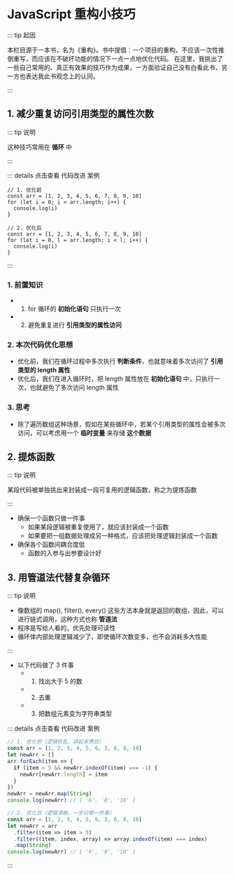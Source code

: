 # JavaScript 重构小技巧

::: tip 起因

本栏目源于一本书，名为《重构》。书中提倡：一个项目的重构，不应该一次性推倒重写，而应该在不破坏功能的情况下一点一点地优化代码。
在这里，我挑出了一些自己常用的、真正有效果的技巧作为成果，一方面验证自己没有白看此书，另一方也表达我此书观念上的认同。

:::

## 1. 减少重复访问引用类型的属性次数

::: tip 说明

这种技巧常用在 **循环** 中

:::

::: details 点击查看 代码改进 案例

```js{3,9}
// 1. 优化前
const arr = [1, 2, 3, 4, 5, 6, 7, 8, 9, 10]
for (let i = 0; i < arr.length; i++) {
  console.log(i)
}

// 2. 优化后
const arr = [1, 2, 3, 4, 5, 6, 7, 8, 9, 10]
for (let i = 0, l = arr.length; i < l; i++) {
  console.log(i)
}
```

:::

### 1. 前置知识

- 1. for 循环的 **初始化语句** 只执行一次
- 2. 避免重复进行 **引用类型的属性访问**

### 2. 本次代码优化思想

- 优化前，我们在循环过程中多次执行 **判断条件**，也就意味着多次访问了 **引用类型的 length 属性**
- 优化后，我们在进入循环时，把 length 属性放在 **初始化语句** 中，只执行一次，也就避免了多次访问 length 属性

### 3. 思考

- 除了遍历数组这种场景，假如在某些循环中，若某个引用类型的属性会被多次访问，可以考虑用一个 **临时变量** 来存储 **这个数据**

## 2. 提炼函数

::: tip 说明

某段代码被单独挑出来封装成一段可复用的逻辑函数，称之为提炼函数

:::

- 确保一个函数只做一件事
  - 如果某段逻辑被重复使用了，就应该封装成一个函数
  - 如果要把一组数据处理成另一种格式，应该把处理逻辑封装成一个函数
- 确保各个函数间耦合度低
  - 函数的入参与出参要设计好

## 3. 用管道法代替复杂循环

::: tip 说明

- 像数组的 map(), filter(), every() 这些方法本身就是返回的数组，因此，可以进行链式调用，这种方式也称 **管道法**
- 程序是写给人看的，优先处理可读性
- 循环体内部处理逻辑减少了，即使循环次数变多，也不会消耗多大性能

:::

- 以下代码做了 3 件事
  - 1. 找出大于 5 的数
  - 2. 去重
  - 3. 把数组元素变为字符串类型

::: details 点击查看 代码改进 案例

```js
// 1. 优化前（逻辑较乱，读起来费劲）
const arr = [1, 2, 5, 4, 5, 6, 3, 8, 8, 10]
let newArr = []
arr.forEach(item => {
  if (item > 5 && newArr.indexOf(item) === -1) {
    newArr[newArr.length] = item
  }
})
newArr = newArr.map(String)
console.log(newArr) // [ '6', '8', '10' ]

// 2. 优化后（逻辑清晰，一步只做一件事）
const arr = [1, 2, 5, 4, 5, 6, 3, 8, 8, 10]
let newArr = arr
  .filter(item => item > 5)
  .filter((item, index, array) => array.indexOf(item) === index)
  .map(String)
console.log(newArr) // [ '6', '8', '10' ]
```

:::
